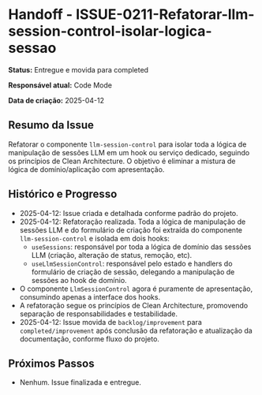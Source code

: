 # Handoff - ISSUE-0211-Refatorar-llm-session-control-isolar-logica-sessao

**Status:** Entregue e movida para completed

**Responsável atual:** Code Mode

**Data de criação:** 2025-04-12

## Resumo da Issue

Refatorar o componente `llm-session-control` para isolar toda a lógica de manipulação de sessões LLM em um hook ou serviço dedicado, seguindo os princípios de Clean Architecture. O objetivo é eliminar a mistura de lógica de domínio/aplicação com apresentação.

## Histórico e Progresso

- 2025-04-12: Issue criada e detalhada conforme padrão do projeto.
- 2025-04-12: Refatoração realizada. Toda a lógica de manipulação de sessões LLM e do formulário de criação foi extraída do componente `llm-session-control` e isolada em dois hooks:
  - `useSessions`: responsável por toda a lógica de domínio das sessões LLM (criação, alteração de status, remoção, etc).
  - `useLlmSessionControl`: responsável pelo estado e handlers do formulário de criação de sessão, delegando a manipulação de sessões ao hook de domínio.
- O componente `LlmSessionControl` agora é puramente de apresentação, consumindo apenas a interface dos hooks.
- A refatoração segue os princípios de Clean Architecture, promovendo separação de responsabilidades e testabilidade.
- 2025-04-12: Issue movida de `backlog/improvement` para `completed/improvement` após conclusão da refatoração e atualização da documentação, conforme fluxo do projeto.

## Próximos Passos

- Nenhum. Issue finalizada e entregue.